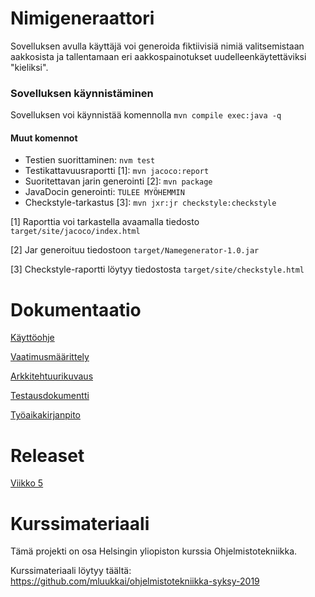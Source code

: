 # Nimigeneraattori
Sovelluksen avulla käyttäjä voi generoida fiktiivisiä nimiä valitsemistaan aakkosista ja tallentamaan eri aakkospainotukset uudelleenkäytettäviksi "kieliksi".

### Sovelluksen käynnistäminen
Sovelluksen voi käynnistää komennolla `mvn compile exec:java -q`

#### Muut komennot
* Testien suorittaminen: `nvm test`
* Testikattavuusraportti [1]: `mvn jacoco:report`
* Suoritettavan jarin generointi [2]: `mvn package`
* JavaDocin generointi: `TULEE MYÖHEMMIN`
* Checkstyle-tarkastus [3]: `mvn jxr:jr checkstyle:checkstyle`

[1] Raporttia voi tarkastella avaamalla tiedosto `target/site/jacoco/index.html`

[2] Jar generoituu tiedostoon `target/Namegenerator-1.0.jar`

[3] Checkstyle-raportti löytyy tiedostosta `target/site/checkstyle.html`

# Dokumentaatio
[Käyttöohje](Nimigeneraattori/dokumentaatio/kayttoohje.md)

[Vaatimusmäärittely](Nimigeneraattori/dokumentaatio/vaatimusmaarittely.md)

[Arkkitehtuurikuvaus](Nimigeneraattori/dokumentaatio/arkkitehtuuri.md)

[Testausdokumentti](Nimigeneraattori/dokumentaatio/testaus.md)

[Työaikakirjanpito](Nimigeneraattori/dokumentaatio/tuntikirjanpito.md)

# Releaset
[Viikko 5](https://github.com/Siipis/ot-harjoitustyo/releases/tag/viikko5)

# Kurssimateriaali
Tämä projekti on osa Helsingin yliopiston kurssia Ohjelmistotekniikka.

Kurssimateriaali löytyy täältä: https://github.com/mluukkai/ohjelmistotekniikka-syksy-2019


